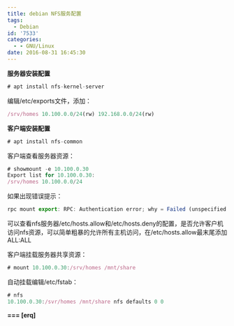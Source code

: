 ```yaml
---
title: debian NFS服务配置
tags:
  - Debian
id: '7533'
categories:
  - - GNU/Linux
date: 2016-08-31 16:45:30
---
```



<!-- more -->
**服务器安装配置**

```js
# apt install nfs-kernel-server
```

编辑/etc/exports文件，添加：
```js
/srv/homes 10.100.0.0/24(rw) 192.168.0.0/24(rw)
```

**客户端安装配置**

```js
# apt install nfs-common
```

客户端查看服务器资源：
```js
# showmount -e 10.100.0.30
Export list for 10.100.0.30:
/srv/homes 10.100.0.0/24
```

如果出现错误提示：
```js
rpc mount export: RPC: Authentication error; why = Failed (unspecified error)
```
可以查看nfs服务器/etc/hosts.allow和/etc/hosts.deny的配置，是否允许客户机访问nfs资源，可以简单粗暴的允许所有主机访问，在/etc/hosts.allow最末尾添加ALL:ALL

客户端挂载服务器共享资源：
```js
# mount 10.100.0.30:/srv/homes /mnt/share
```

自动挂载编辑/etc/fstab：
```js
# nfs
10.100.0.30:/svr/homes /mnt/share nfs defaults 0 0
```

**\===
\[erq\]**